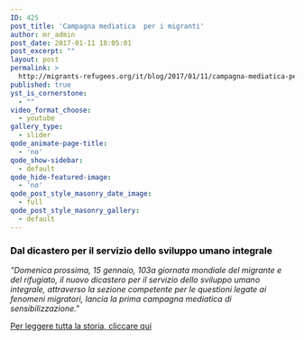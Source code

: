 ```yaml
---
ID: 425
post_title: 'Campagna mediatica  per i migranti'
author: mr_admin
post_date: 2017-01-11 18:05:01
post_excerpt: ""
layout: post
permalink: >
  http://migrants-refugees.org/it/blog/2017/01/11/campagna-mediatica-per-migranti/
published: true
yst_is_cornerstone:
  - ""
video_format_choose:
  - youtube
gallery_type:
  - slider
qode_animate-page-title:
  - 'no'
qode_show-sidebar:
  - default
qode_hide-featured-image:
  - 'no'
qode_post_style_masonry_date_image:
  - full
qode_post_style_masonry_gallery:
  - default
---
```

<h3><span style="color: #000000;">Dal dicastero per il servizio dello sviluppo umano integrale</span></h3>
<em>"Domenica prossima, 15 gennaio, 103a giornata mondiale del migrante e del rifugiato, il nuovo dicastero per il servizio dello sviluppo umano integrale, attraverso la sezione competente per le questioni legate ai fenomeni migratori, lancia la prima campagna mediatica di sensibilizzazione."</em>

<a href="http://www.osservatoreromano.va/it/news/campagna-mediatica-i-migranti" target="_blank" rel="noopener noreferrer">Per leggere tutta la storia, cliccare qui</a>
